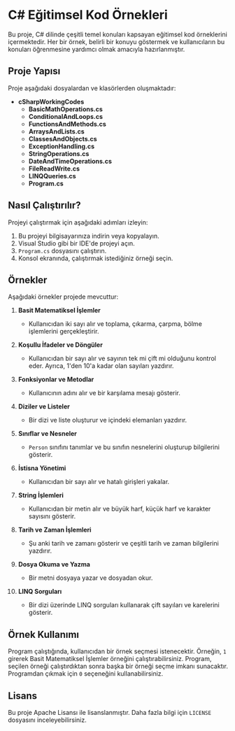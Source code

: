 # C# Eğitimsel Kod Örnekleri

Bu proje, C# dilinde çeşitli temel konuları kapsayan eğitimsel kod örneklerini içermektedir. Her bir örnek, belirli bir konuyu göstermek ve kullanıcıların bu konuları öğrenmesine yardımcı olmak amacıyla hazırlanmıştır.

## Proje Yapısı

Proje aşağıdaki dosyalardan ve klasörlerden oluşmaktadır:

- **cSharpWorkingCodes**
  - **BasicMathOperations.cs**
  - **ConditionalAndLoops.cs**
  - **FunctionsAndMethods.cs**
  - **ArraysAndLists.cs**
  - **ClassesAndObjects.cs**
  - **ExceptionHandling.cs**
  - **StringOperations.cs**
  - **DateAndTimeOperations.cs**
  - **FileReadWrite.cs**
  - **LINQQueries.cs**
  - **Program.cs**

## Nasıl Çalıştırılır?

Projeyi çalıştırmak için aşağıdaki adımları izleyin:

1. Bu projeyi bilgisayarınıza indirin veya kopyalayın.
2. Visual Studio gibi bir IDE'de projeyi açın.
3. `Program.cs` dosyasını çalıştırın.
4. Konsol ekranında, çalıştırmak istediğiniz örneği seçin.

## Örnekler

Aşağıdaki örnekler projede mevcuttur:

1. **Basit Matematiksel İşlemler**
   - Kullanıcıdan iki sayı alır ve toplama, çıkarma, çarpma, bölme işlemlerini gerçekleştirir.

2. **Koşullu İfadeler ve Döngüler**
   - Kullanıcıdan bir sayı alır ve sayının tek mi çift mi olduğunu kontrol eder. Ayrıca, 1'den 10'a kadar olan sayıları yazdırır.

3. **Fonksiyonlar ve Metodlar**
   - Kullanıcının adını alır ve bir karşılama mesajı gösterir.

4. **Diziler ve Listeler**
   - Bir dizi ve liste oluşturur ve içindeki elemanları yazdırır.

5. **Sınıflar ve Nesneler**
   - `Person` sınıfını tanımlar ve bu sınıfın nesnelerini oluşturup bilgilerini gösterir.

6. **İstisna Yönetimi**
   - Kullanıcıdan bir sayı alır ve hatalı girişleri yakalar.

7. **String İşlemleri**
   - Kullanıcıdan bir metin alır ve büyük harf, küçük harf ve karakter sayısını gösterir.

8. **Tarih ve Zaman İşlemleri**
   - Şu anki tarih ve zamanı gösterir ve çeşitli tarih ve zaman bilgilerini yazdırır.

9. **Dosya Okuma ve Yazma**
   - Bir metni dosyaya yazar ve dosyadan okur.

10. **LINQ Sorguları**
    - Bir dizi üzerinde LINQ sorguları kullanarak çift sayıları ve karelerini gösterir.

## Örnek Kullanımı

Program çalıştığında, kullanıcıdan bir örnek seçmesi istenecektir. Örneğin, `1` girerek Basit Matematiksel İşlemler örneğini çalıştırabilirsiniz. Program, seçilen örneği çalıştırdıktan sonra başka bir örneği seçme imkanı sunacaktır. Programdan çıkmak için `0` seçeneğini kullanabilirsiniz.

## Lisans

Bu proje Apache Lisansı ile lisanslanmıştır. Daha fazla bilgi için `LICENSE` dosyasını inceleyebilirsiniz.

